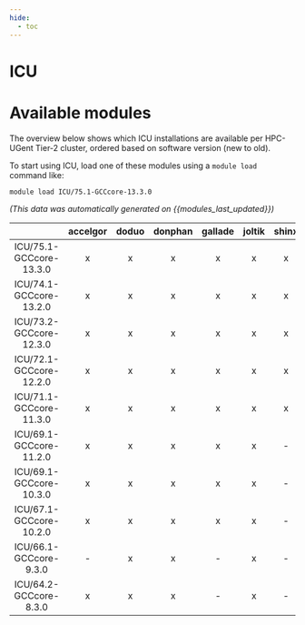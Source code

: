 ```yaml
---
hide:
  - toc
---
```


ICU
===

# Available modules


The overview below shows which ICU installations are available per HPC-UGent Tier-2 cluster, ordered based on software version (new to old).

To start using ICU, load one of these modules using a `module load` command like:

```shell
module load ICU/75.1-GCCcore-13.3.0
```

*(This data was automatically generated on {{modules_last_updated}})*  

| |accelgor|doduo|donphan|gallade|joltik|shinx|skitty|
| :---: | :---: | :---: | :---: | :---: | :---: | :---: | :---: |
|ICU/75.1-GCCcore-13.3.0|x|x|x|x|x|x|-|
|ICU/74.1-GCCcore-13.2.0|x|x|x|x|x|x|x|
|ICU/73.2-GCCcore-12.3.0|x|x|x|x|x|x|x|
|ICU/72.1-GCCcore-12.2.0|x|x|x|x|x|x|-|
|ICU/71.1-GCCcore-11.3.0|x|x|x|x|x|x|-|
|ICU/69.1-GCCcore-11.2.0|x|x|x|x|x|-|-|
|ICU/69.1-GCCcore-10.3.0|x|x|x|x|x|-|-|
|ICU/67.1-GCCcore-10.2.0|x|x|x|x|x|-|-|
|ICU/66.1-GCCcore-9.3.0|-|x|x|-|x|-|-|
|ICU/64.2-GCCcore-8.3.0|x|x|x|-|x|-|-|
